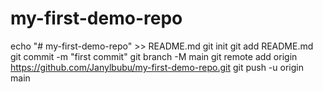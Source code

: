 # my-first-demo-repo
echo "# my-first-demo-repo" >> README.md
git init
git add README.md
git commit -m "first commit"
git branch -M main
git remote add origin https://github.com/Janylbubu/my-first-demo-repo.git
git push -u origin main